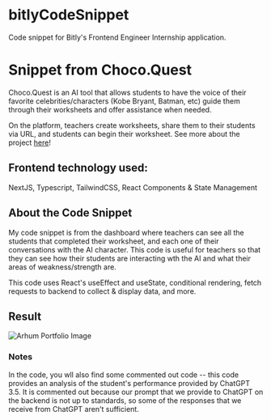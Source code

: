 # bitlyCodeSnippet
Code snippet for Bitly's Frontend Engineer Internship application.

# Snippet from Choco.Quest
Choco.Quest is an AI tool that allows students to have the voice of their favorite celebrities/characters (Kobe Bryant, Batman, etc) guide them through their worksheets and offer assistance when needed. 

On the platform, teachers create worksheets, share them to their students via URL, and students can begin their worksheet. See more about the project [here](https://arhumk.notion.site/Arhum-s-Portfolio-860752b0e7ce4fbeaf773457d4198486?p=318b697aabdb40649acb21b832a6d12a&pm=c)! 

## Frontend technology used:
NextJS, Typescript, TailwindCSS, React Components & State Management

## About the Code Snippet
My code snippet is from the dashboard where teachers can see all the students that completed their worksheet, and each one of their conversations with the AI character.
This code is useful for teachers so that they can see how their students are interacting wth the AI and what their areas of weakness/strength are.

This code uses React's useEffect and useState, conditional rendering, fetch requests to backend to collect & display data, and more.

## Result
![Arhum Portfolio Image](https://github.com/arhum-k/bitlyCodeSnippet/assets/72320993/6ef97c60-00a2-4a00-ac78-8e8c7b3827ed)

### Notes
In the code, you wll also find some commented out code -- this code provides an analysis of the student's performance provided by ChatGPT 3.5. It is commented out because our prompt that we provide to ChatGPT on the backend is not up to standards, so some of the responses that we receive from ChatGPT aren't sufficient. 
